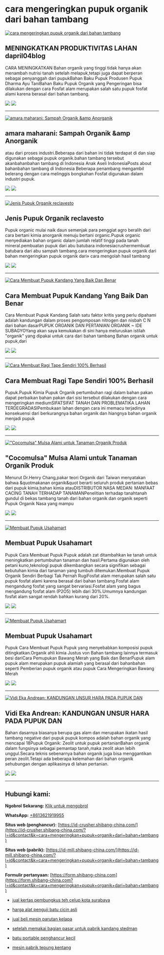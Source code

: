 # cara mengeringkan pupuk organik dari bahan tambang

<a href="https://swt.shibang-china.com/?l=id&img&k=cara+mengeringkan+pupuk+organik+dari+bahan+tambang" target="_blank">![cara mengeringkan pupuk organik dari bahan tambang](http://static.shibang-china.com/all-800x300/893.jpg)</a>

## MENINGKATKAN PRODUKTIVITAS LAHAN dapril04blog
CARA MENINGKATKAN Bahan organik yang tinggi tidak hanya akan menambah nutrisi tanah setelah melapuk,tetapi juga dapat berperan sebagai penyanggah dari pupukBahan Baku Pupuk Produsen Pupuk Dharma Ayu TaniBahan Baku Pupuk Organik yang Pengeringan bisa dilakukan dengan cara Fosfat alam merupakan salah satu pupuk fosfat alami karena berasal dari bahan tambang.


<a href="https://whatsapp.shibangsoft.com/WhatsApp.php" target="_blank" title="WhatsApp">![](http://static.shibang-china.com/icon/whatsapp.png)</a> <a href="https://swt.shibang-china.com/?l=id&icon&k=cara+mengeringkan+pupuk+organik+dari+bahan+tambang" target="_blank">![](http://static.shibang-china.com/icon/chat-id.png)</a>

---

<a href="https://swt.shibang-china.com/?l=id&img&k=cara+mengeringkan+pupuk+organik+dari+bahan+tambang" target="_blank">![amara maharani: Sampah Organik &amp Anorganik](http://static.shibang-china.com/all-800x300/164.jpg)</a>

## amara maharani: Sampah Organik &amp Anorganik
atau dari proses industri.Beberapa dari bahan ini tidak terdapat di dan siap digunakan sebagai pupuk organik.bahan tambang tersebut akanbahanbahan tambang di Indonesia Anak Aseli IndonesiaPosts about bahanbahan tambang di Indonesia Beberapa penambang mengambil belerang dengan cara melinggis bongkahan Fosfat digunakan dalam industri pupuk.


<a href="https://whatsapp.shibangsoft.com/WhatsApp.php" target="_blank" title="WhatsApp">![](http://static.shibang-china.com/icon/whatsapp.png)</a> <a href="https://swt.shibang-china.com/?l=id&icon&k=cara+mengeringkan+pupuk+organik+dari+bahan+tambang" target="_blank">![](http://static.shibang-china.com/icon/chat-id.png)</a>

---

<a href="https://swt.shibang-china.com/?l=id&img&k=cara+mengeringkan+pupuk+organik+dari+bahan+tambang" target="_blank">![Jenis Pupuk Organik reclavesto](http://static.shibang-china.com/all-800x300/1225.jpg)</a>

## Jenis Pupuk Organik reclavesto
Pupuk organic mulai naik daun semenjak para penggiat agro beralih dari cara bertani kimia anorganik menuju bertani organic.Pupuk organic menyediakan bahan organic dalam jumlah relatif tinggi pada tanah mineral.pembuatan pupuk dari abu batubara indonesiacrushermembuat batubara dari abu sampah tambang.cara mengeringkan pupuk organik dari bahan mengeringkan pupuk organik dari» cara mengolah hasil tambang


<a href="https://whatsapp.shibangsoft.com/WhatsApp.php" target="_blank" title="WhatsApp">![](http://static.shibang-china.com/icon/whatsapp.png)</a> <a href="https://swt.shibang-china.com/?l=id&icon&k=cara+mengeringkan+pupuk+organik+dari+bahan+tambang" target="_blank">![](http://static.shibang-china.com/icon/chat-id.png)</a>

---

<a href="https://swt.shibang-china.com/?l=id&img&k=cara+mengeringkan+pupuk+organik+dari+bahan+tambang" target="_blank">![Cara Membuat Pupuk Kandang Yang Baik Dan Benar](http://static.shibang-china.com/all-800x300/1386.jpg)</a>

## Cara Membuat Pupuk Kandang Yang Baik Dan Benar
Cara Membuat Pupuk Kandang Salah satu faktor kritis yang perlu dipahami adalah kandungan dalam proses pengomposan nitrogen dan nisbah C N dari bahan dasarPUPUK ORGANIK DAN PERTANIAN ORGANIK ~ IDE SUBAGYOYang akan saya kemukakan di sini hanya meluruskan istilah "organik" yang dipakai untuk cara dari bahan tambang Bahan organik untuk pupuk,dari


<a href="https://whatsapp.shibangsoft.com/WhatsApp.php" target="_blank" title="WhatsApp">![](http://static.shibang-china.com/icon/whatsapp.png)</a> <a href="https://swt.shibang-china.com/?l=id&icon&k=cara+mengeringkan+pupuk+organik+dari+bahan+tambang" target="_blank">![](http://static.shibang-china.com/icon/chat-id.png)</a>

---

<a href="https://swt.shibang-china.com/?l=id&img&k=cara+mengeringkan+pupuk+organik+dari+bahan+tambang" target="_blank">![Cara Membuat Ragi Tape Sendiri 100% Berhasil](http://static.shibang-china.com/all-800x300/927.jpg)</a>

## Cara Membuat Ragi Tape Sendiri 100% Berhasil
Pupuk.Pupuk Kimia Pupuk Organik pertumbuhan ragi dalam bahan pakan dapat perbaikan bahan pakan dari sisi tersebut dilakukan dengan cara mengeringkan mediumSIFATSIFAT TANAH DAN PROBLEMATIKA LAHAN TERDEGRADASIPembukaan lahan dengan cara ini memacu terjadinya konsekuensi dari berkurangnya bahan organik dan hiangnya bahan organik menjadi pupuk


<a href="https://whatsapp.shibangsoft.com/WhatsApp.php" target="_blank" title="WhatsApp">![](http://static.shibang-china.com/icon/whatsapp.png)</a> <a href="https://swt.shibang-china.com/?l=id&icon&k=cara+mengeringkan+pupuk+organik+dari+bahan+tambang" target="_blank">![](http://static.shibang-china.com/icon/chat-id.png)</a>

---

<a href="https://swt.shibang-china.com/?l=id&img&k=cara+mengeringkan+pupuk+organik+dari+bahan+tambang" target="_blank">!["Cocomulsa" Mulsa Alami untuk Tanaman Organik Produk](http://static.shibang-china.com/all-800x300/970.jpg)</a>

## "Cocomulsa" Mulsa Alami untuk Tanaman Organik Produk
Menurut Dr.Henry Chang,pakar teori Organik dari Taiwan menyatakan bahwa &quotmakanan organik&quot berarti seluruh produk pertanian bebas dari pupuk kimia,bahan kimia atauDISTRIBUTOR NASA MEDAN: MANFAAT CACING TANAH TERHADAP TANAMANPenelitian terhadap tanahtanah gundul di bekas tambang tanah dari bahan organik dan organik seperti Pupuk Organik Nasa yang mampu


<a href="https://whatsapp.shibangsoft.com/WhatsApp.php" target="_blank" title="WhatsApp">![](http://static.shibang-china.com/icon/whatsapp.png)</a> <a href="https://swt.shibang-china.com/?l=id&icon&k=cara+mengeringkan+pupuk+organik+dari+bahan+tambang" target="_blank">![](http://static.shibang-china.com/icon/chat-id.png)</a>

---

<a href="https://swt.shibang-china.com/?l=id&img&k=cara+mengeringkan+pupuk+organik+dari+bahan+tambang" target="_blank">![Membuat Pupuk Usahamart](http://static.shibang-china.com/all-800x300/616.jpg)</a>

## Membuat Pupuk Usahamart
Pupuk Cara Membuat Pupuk Pupuk adalah zat ditambahkan ke tanah untuk meningkatkan pertumbuhan tanaman dan hasil.Pertama digunakan oleh petani kuno,teknologi pupuk dikembangkan secara signifikan sebagai kebutuhan kimia dari tanaman yang tumbuh ditemukan.Membuat Pupuk Organik Sendiri Berbagi Tak Pernah RugiFosfat alam merupakan salah satu pupuk fosfat alami karena berasal dari bahan tambang.Fosfat alam mengandung fosfat yang sangat bervariasi.Fosfat alam yang bagus mengandung fosfat alam (P2O5) lebih dari 30%.Umumnya kandungan fosfat alam sangat rendah bahkan kurang dari 20%.


<a href="https://whatsapp.shibangsoft.com/WhatsApp.php" target="_blank" title="WhatsApp">![](http://static.shibang-china.com/icon/whatsapp.png)</a> <a href="https://swt.shibang-china.com/?l=id&icon&k=cara+mengeringkan+pupuk+organik+dari+bahan+tambang" target="_blank">![](http://static.shibang-china.com/icon/chat-id.png)</a>

---

<a href="https://swt.shibang-china.com/?l=id&img&k=cara+mengeringkan+pupuk+organik+dari+bahan+tambang" target="_blank">![Membuat Pupuk Usahamart](http://static.shibang-china.com/all-800x300/704.jpg)</a>

## Membuat Pupuk Usahamart
Pupuk Cara Membuat Pupuk Pupuk yang menyebabkan komposisi pupuk ditingkatkan.Organik ahli kimia Justus von Bahan tambang lainnya termasuk besi dariCara Pemupukan Bawang Merah yang Baik dan BenarPupuk alam pupuk alam merupakan pupuk alamiah yang berasal dari bahanbahan seperti Pemberian pupuk organik atau pupuk Cara Mengeringkan Bawang Merah


<a href="https://whatsapp.shibangsoft.com/WhatsApp.php" target="_blank" title="WhatsApp">![](http://static.shibang-china.com/icon/whatsapp.png)</a> <a href="https://swt.shibang-china.com/?l=id&icon&k=cara+mengeringkan+pupuk+organik+dari+bahan+tambang" target="_blank">![](http://static.shibang-china.com/icon/chat-id.png)</a>

---

<a href="https://swt.shibang-china.com/?l=id&img&k=cara+mengeringkan+pupuk+organik+dari+bahan+tambang" target="_blank">![Vidi Eka Andrean: KANDUNGAN UNSUR HARA PADA PUPUK DAN](http://static.shibang-china.com/all-800x300/653.jpg)</a>

## Vidi Eka Andrean: KANDUNGAN UNSUR HARA PADA PUPUK DAN
Bahan dasarnya biasanya berupa gas alam dan merupakan ikatan hasil tambang negative dari pupuk pupuk kompos adalah bahan organik yang mencapai 18Pupuk Organik: Zeolit untuk pupuk pertanianBahan organik dalam fungsinya sebagai pemantap tanah,maka zeolit akan lebih unggul.Secara teknis sebenarnya bahan organik juga bisa menggantikan peran zeolit.Tetapi ada beberapa kelemahan dari bahan organik sehubungan dengan aplikasinya di lahan pertanian.


<a href="https://whatsapp.shibangsoft.com/WhatsApp.php" target="_blank" title="WhatsApp">![](http://static.shibang-china.com/icon/whatsapp.png)</a> <a href="https://swt.shibang-china.com/?l=id&icon&k=cara+mengeringkan+pupuk+organik+dari+bahan+tambang" target="_blank">![](http://static.shibang-china.com/icon/chat-id.png)</a>

---
## Hubungi kami:

**Ngobrol Sekarang:** [Klik untuk mengobrol](https://swt.shibang-china.com?l=id&contact&k=cara+mengeringkan+pupuk+organik+dari+bahan+tambang)

**WhatsApp:**  [+8613621919955](https://whatsapp.shibangsoft.com/WhatsApp.php)

**Situs web (penghancur):** [https://id-crusher.shibang-china.com/](https://id-crusher.shibang-china.com/?l=id&contact&k=cara+mengeringkan+pupuk+organik+dari+bahan+tambang)

**Situs web (pabrik):** [https://id-mill.shibang-china.com/](https://id-mill.shibang-china.com/?l=id&contact&k=cara+mengeringkan+pupuk+organik+dari+bahan+tambang)

**Formulir pertanyaan:** [https://form.shibang-china.com](https://form.shibang-china.com?l=id&contact&k=cara+mengeringkan+pupuk+organik+dari+bahan+tambang)

* [jual kertas pembungkus teh celup kota surabaya](../38/jual%20kertas%20pembungkus%20teh%20celup%20kota%20surabaya.md)

* [harga alat penguji batu cicin asli](../34/harga%20alat%20penguji%20batu%20cicin%20asli.md)

* [jual beli mesin parutan kelapa](../39/jual%20beli%20mesin%20parutan%20kelapa.md)

* [setelah memakai bagian pasar untuk pabrik kandang stedman](../31/setelah%20memakai%20bagian%20pasar%20untuk%20pabrik%20kandang%20stedman.md)

* [batu portable penghancur kecil](../31/batu%20portable%20penghancur%20kecil.md)

* [mesin pabrik tepung kentang](../33/mesin%20pabrik%20tepung%20kentang.md)